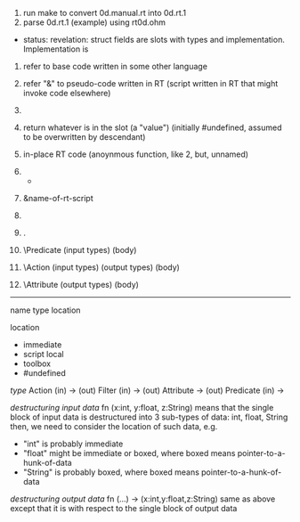 1. run make to convert 0d.manual.rt into 0d.rt.1
2. parse 0d.rt.1 (example) using rt0d.ohm

- status: revelation: struct fields are slots with types and implementation.  Implementation is
1. refer to base code written in some other language
2. refer "&" to pseudo-code written in RT (script written in RT that might invoke code elsewhere)
3. 
4. return whatever is in the slot (a "value") (initially #undefined, assumed to be overwritten by descendant)
5. in-place RT code (anoynmous function, like 2, but, unnamed)


1. -
2. &name-of-rt-script
3. 
4. .
5. \Predicate (input types) (body)
5. \Action (input types) (output types) (body)
5. \Attribute (output types) (body)

---

name type location

location
- immediate
- script local
- toolbox
- #undefined

_type_
Action    (in) -> (out)
Filter    (in) -> (out)
Attribute      -> (out)
Predicate (in) ->

_destructuring input data_
fn (x:int, y:float, z:String) means that the single block of input data is destructured into 3 sub-types of data: int, float, String
then, we need to consider the location of such data, e.g. 
- "int" is probably immediate
- "float" might be immediate or boxed, where boxed means pointer-to-a-hunk-of-data
- "String" is probably boxed, where boxed means pointer-to-a-hunk-of-data

_destructuring output data_
fn (...) -> (x:int,y:float,z:String)
same as above except that it is with respect to the single block of output data

